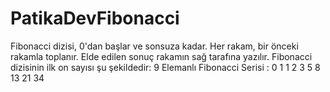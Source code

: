 # PatikaDevFibonacci
Fibonacci dizisi, 0'dan başlar ve sonsuza kadar. Her rakam, bir önceki rakamla toplanır. Elde edilen sonuç rakamın sağ tarafına yazılır. Fibonacci dizisinin ilk on sayısı şu şekildedir:  9 Elemanlı Fibonacci Serisi : 0 1 1 2 3 5 8 13 21 34
